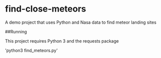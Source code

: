 # find-close-meteors
A demo project that uses Python and Nasa data to find meteor landing sites

##Running

This project requires Python 3 and the requests package

'python3 find_meteors.py'
